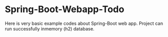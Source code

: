# Spring-Boot-Webapp-Todo

Here is very basic example codes about  Spring-Boot web app.
Project can run successfully inmemory (h2) database.
